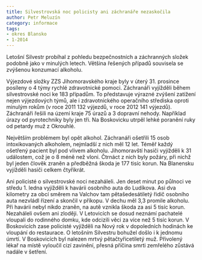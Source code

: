 ```yaml
---
title: Silvestrovská noc policisty ani záchranáře nezaskočila
author: Petr Meluzín
category: informace
tags:
- okres Blansko
- 1-2014
---
```


Letošní Silvestr probíhal z pohledu bezpečnostních a záchranných složek podobně jako v minulých letech. Většina řešených případů souvisela se zvýšenou konzumací alkoholu.

Výjezdové složky ZZS Jihomoravského kraje byly v úterý 31. prosince posíleny o 4 týmy rychlé zdravotnické pomoci. Záchranáři vyjížděli během silvestrovské noci ke 183 případům. To představuje výrazné zvýšení zatížení nejen výjezdových týmů, ale i zdravotnického operačního střediska oproti minulým rokům (v roce 2011 132 výjezdů, v roce 2012 141 výjezdů). Záchranáři řešili na území kraje 75 úrazů a 3 dopravní nehody. Například úrazy od pyrotechniky byly jen tři. Na Boskovicku utrpěl lehké poranění ruky od petardy muž z Okrouhlé.

Největším problémem byl opět alkohol. Záchranáři ošetřili 15 osob intoxikovaných alkoholem, nejmladší z nich měl 12 let. Téměř každý ošetřený pacient byl pod vlivem alkoholu.
Jihomoravští hasiči vyjížděli k 31 událostem, což je o 8 méně než vloni. Čtrnáct z nich byly požáry, při nichž byl jeden člověk zraněn a předběžná škoda je 177 tisíc korun. Na Blanensku vyjížděli hasiči celkem čtyřikrát.

Ani policisté o silvestrovské noci nezaháleli. Jen deset minut po půlnoci ve středu 1. ledna vyjížděli k havárii osobního auta do Ludíkova. Asi dva kilometry za obcí směrem na Valchov tam pětašedesátiletý řidič osobního auta nezvládl řízení a skončil v příkopu. V dechu měl 3,3 promile alkoholu. Při havárii nebyl nikdo zraněn, na autě vznikla škoda za asi 5 tisíc korun.
Nezaháleli ovšem ani zloději. V Letovicích se dosud neznámí pachatelé vloupali do rodinného domku, kde odcizili věci za více než 5 tisíc korun. V Boskovicích zase policisté vyjížděli na Nový rok v dopoledních hodinách ke vloupání do restaurace.
O letošním Silvestru bohužel došlo i k jednomu úmrtí. V Boskovicích byl nalezen mrtvý pětačtyřicetiletý muž. Přivolený lékař na místě vyloučil cizí zavinění, přesná příčina smrti zemřelého zůstává nadále v šetření.